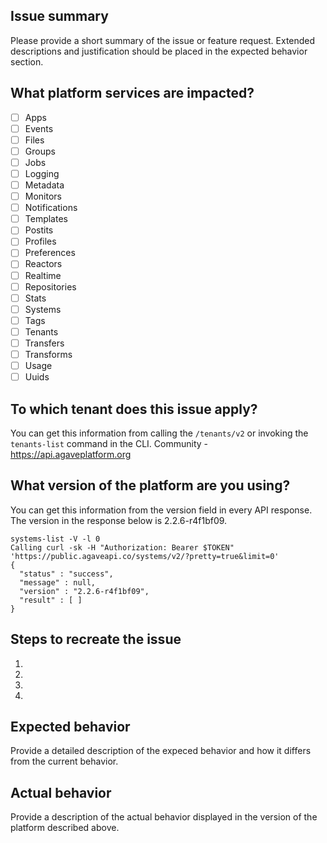 ## Issue summary

Please provide a short summary of the issue or feature request. Extended descriptions and justification should be placed in the expected behavior section.

## What platform services are impacted?

* [ ] Apps
* [ ] Events
* [ ] Files
* [ ] Groups
* [ ] Jobs
* [ ] Logging
* [ ] Metadata
* [ ] Monitors
* [ ] Notifications
* [ ] Templates
* [ ] Postits
* [ ] Profiles
* [ ] Preferences
* [ ] Reactors
* [ ] Realtime
* [ ] Repositories
* [ ] Stats
* [ ] Systems
* [ ] Tags
* [ ] Tenants
* [ ] Transfers
* [ ] Transforms
* [ ] Usage
* [ ] Uuids

## To which tenant does this issue apply?

You can get this information from calling the `/tenants/v2` or invoking the `tenants-list` command in the CLI.
Community - https://api.agaveplatform.org

## What version of the platform are you using?

You can get this information from the version field in every API response. The version in the response below is 2.2.6-r4f1bf09.

```
systems-list -V -l 0
Calling curl -sk -H "Authorization: Bearer $TOKEN" 'https://public.agaveapi.co/systems/v2/?pretty=true&limit=0'
{
  "status" : "success",
  "message" : null,
  "version" : "2.2.6-r4f1bf09",
  "result" : [ ]
}
```

## Steps to recreate the issue

1.
2.
3.
4.

## Expected behavior

Provide a detailed description of the expeced behavior and how it differs from the current behavior.

## Actual behavior

Provide a description of the actual behavior displayed in the version of the platform described above.

